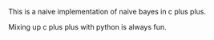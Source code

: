 This is a naive implementation of naive bayes in c plus plus.

Mixing up c plus plus with python is always fun.

